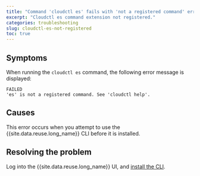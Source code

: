 ```yaml
---
title: "Command 'cloudctl es' fails with 'not a registered command' error"
excerpt: "Cloudctl es command extension not registered."
categories: troubleshooting
slug: cloudctl-es-not-registered
toc: true
---
```


## Symptoms

When running the `cloudctl es` command, the following error message is displayed:

```
FAILED
'es' is not a registered command. See 'cloudctl help'.
```

## Causes

This error occurs when you attempt to use the {{site.data.reuse.long_name}} CLI before it is installed.

## Resolving the problem

Log into the {{site.data.reuse.long_name}} UI, and [install the CLI](../../installing/post-installation/#installing-the-command-line-interface-cli).
